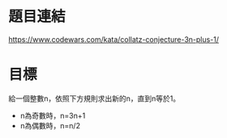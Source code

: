 # 題目連結
https://www.codewars.com/kata/collatz-conjecture-3n-plus-1/

# 目標
給一個整數n，依照下方規則求出新的n，直到n等於1。
* n為奇數時，n=3n+1
* n為偶數時，n=n/2
